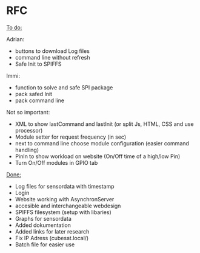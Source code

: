 # RFC

<ins>To do:</ins>

Adrian:
- buttons to download Log files
- command line without refresh
- Safe Init to SPIFFS

Immi:
- function to solve and safe SPI package
- pack safed Init
- pack command line

Not so important:
- XML to show lastCommand and lastInit (or split Js, HTML, CSS and use processor)
- Module setter for request frequency (in sec)
- next to command line choose module configuration (easier command handling)
- PinIn to show workload on website (On/Off time of a high/low Pin)
- Turn On/Off modules in GPIO tab

<ins>Done:</ins>
- Log files for sensordata with timestamp
- Login
- Website working with AsynchronServer
- accesible and interchangeable webdesign
- SPIFFS filesystem (setup with libaries)
- Graphs for sensordata
- Added dokumentation
- Added links for later research
- Fix IP Adress (cubesat.local/)
- Batch file for easier use
